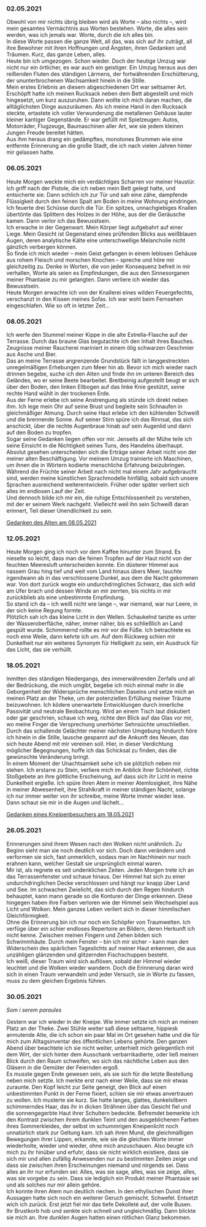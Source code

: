 ### 02.05.2021
Obwohl von mir nichts übrig bleiben wird als Worte 
– also nichts –,
wird mein gesamtes Vermächtnis aus Worten bestehen.
Worte, die alles sein werden, was ich jemals war. 
Worte, durch die ich alles bin.<br>
In diese Worte passen die ganze Welt, 
all das, was sich auf ihr zuträgt, 
all ihre Bewohner mit ihren Hoffnungen und Ängsten, 
ihren Gedanken und Träumen.
Kurz, das ganze Leben, alles.<br>
Heute bin ich umgezogen. Schon wieder.
Doch der heutige Umzug war nicht nur ein örtlicher, 
es war auch ein geistiger.
Ein Umzug heraus aus den reißenden Fluten des ständigen Lärmens, 
der fortwährenden Erschütterung, der ununterbrochenen Wachsamkeit hinein in die Stille.<br>
Mein erstes Erlebnis an diesem abgeschiedenen Ort war seltsamer Art.
Erschöpft hatte ich meinen Rucksack neben dem Bett abgestellt und mich hingesetzt, 
um kurz auszuruhen.
Dann wollte ich mich daran machen, 
die alltäglichsten Dinge auszuräumen.
Als ich meine Hand in den Rucksack steckte, 
ertastete ich voller Verwunderung die metallenen Gehäuse lauter kleiner kantiger Gegenstände.
Er war gefüllt mit Spielzeugen: 
Autos, Motorräder, Flugzeuge, Baumaschinen aller Art, 
wie sie jedem kleinen Jungen Freude bereitet hätten.<br>
Aus ihm heraus drang ein gedämpftes, monotones Brummen
wie eine entfernte Erinnerung an die große Stadt, 
die ich nach vielen Jahren hinter mir gelassen hatte.

### 06.05.2021
Heute Morgen weckte mich ein verdächtiges Scharren vor meiner Haustür. 
Ich griff nach der Pistole, die ich neben mein Bett gelegt hatte, und entsicherte sie.
Dann schlich ich zur Tür und sah eine zähe, dampfende Flüssigkeit durch den feinen Spalt am Boden
in meine Wohnung eindringen.
Ich feuerte drei Schüsse durch die Tür.
Ein spitzes, unnachgiebiges Knallen übertönte das Splittern des Holzes in der Höhe, aus der die Geräusche kamen.
Dann verlor ich das Bewusstsein.<br>
Ich erwache in der Gegenwart. Mein Körper liegt aufgebahrt auf einer Liege. 
Mein Gesicht ist Gegenstand eines prüfenden Blicks aus weißblauen Augen,
deren analytische Kälte eine unterschwellige Melancholie nicht gänzlich verbergen können.<br>
So finde ich mich wieder –
mein Geist gefangen in einem leblosen Gehäuse aus rohem Fleisch und morschen Knochen – 
spreche und höre mir gleichzeitig zu.
Denke in Worten, die von jeder Konsequenz befreit in mir verhallen,
Worte als seien es Empfindungen, 
die aus den Sinnesorganen meiner Phantasie zu mir gelangten.
Dann verliere ich wieder das Bewusstsein.<br>
Heute Morgen erwachte ich von der Knallerei eines wilden Feuergefechts, verschanzt in den Kissen meines Sofas.
Ich war wohl beim Fernsehen eingeschlafen. 
Wie so oft in letzter Zeit...

### 08.05.2021
Ich werfe den Stummel meiner Kippe in die alte Estrella-Flasche auf der Terrasse. 
Durch das braune Glas begutachte ich den Inhalt ihres Bauches. 
Zeugnisse meiner Raucherei mariniert in einem ölig schwarzen Geschmier aus Asche und Bier.<br>
Das an meine Terrasse angrenzende Grundstück fällt in langgestreckten unregelmäßigen Erhebungen zum Meer hin ab.
Bevor ich mich wieder nach drinnen begebe,
suche ich den Alten und finde ihn im unteren Bereich des Geländes,
wo er seine Beete bearbeitet.
Breitbeinig aufgestellt beugt er sich über den Boden,
den linken Ellbogen auf das linke Knie gestützt,
seine rechte Hand wühlt in der trockenen Erde.<br>
Aus der Ferne erlebe ich seine Anstrengung als stünde ich direkt neben ihm.
Ich lege mein Ohr auf seine Brust und 
begleite sein Schnaufen in gleichmäßiger Atmung.
Durch seine Haut erlebe ich den kühlenden Schweiß
und die brennende Sonne. 
Auf seiner Stirn spüre ich das Rinnsal,
das sich anschickt, 
über die rechte Augenbraue hinab auf sein Augenlid und dann auf den Boden zu tropfen.<br>
Sogar seine Gedanken liegen offen vor mir.
Jenseits all der Mühe teile ich seine Einsicht in die Nichtigkeit seines Tuns, des Handelns überhaupt.<br>
Absolut gesehen unterscheiden sich die Erträge seiner Arbeit nicht von der meiner alten Beschäftigung.
Vor meinem Umzug trainierte ich Maschinen, um ihnen die in Wörtern kodierte menschliche Erfahrung beizubringen.
Während die Früchte seiner Arbeit nach nicht mal einem Jahr aufgebraucht sind, 
werden meine künstlichen Sprachmodelle hinfällig, 
sobald sich unsere Sprachen ausreichend weiterentwickeln.
Früher oder später verliert sich alles im endlosen Lauf der Zeit.<br>
Und dennoch bilde ich mir ein, 
die ruhige Entschlossenheit zu verstehen, 
mit der er seinem Werk nachgeht.
Vielleicht weil ihn sein Schweiß daran erinnert, 
Teil dieser Unendlichkeit zu sein.

[Gedanken des Alten am 08.05.2021](Tagebuch-2.md#08052021)

### 12.05.2021
Heute Morgen ging ich noch vor dem Kaffee hinunter zum Strand.
Es nieselte so leicht,
dass man die feinen Tropfen auf der Haut nicht von der feuchten Meeresluft unterscheiden konnte.
Ein düsterer Himmel aus nassem Grau hing tief und weit vom Land hinaus übers Meer,
tauchte irgendwann ab in das verschlossene Dunkel,
aus dem die Nacht gekommen war.
Von dort zurück wogte ein undurchdringliches Schwarz,
das sich wild am Ufer brach
und dessen Winde an mir zerrten,
bis nichts in mir zurückblieb als eine unbestimmte Empfindung.<br>
So stand ich da – ich weiß nicht wie lange –,
war niemand, war nur Leere, 
in der sich keine Regung formte.<br>
Plötzlich sah ich das kleine Licht in den Wellen.
Schaukelnd tanzte es unter der Wasseroberfläche, 
näher, immer näher,
bis es schließlich an Land gespült wurde.
Schimmernd rollte es mir vor die Füße.
Ich betrachtete es noch eine Weile, 
dann kehrte ich um.
Auf dem Rückweg schien mir Dunkelheit nur ein weiteres Synonym für Helligkeit zu sein,
ein Ausdruck für das Licht, 
das sie verhüllt. 

### 18.05.2021
Inmitten des ständigen Niedergangs, 
des immerwährenden Zerfalls und all der Bedrückung,
die mich umgibt,
begebe ich mich einmal mehr in die Geborgenheit der Widersprüche menschlichen Daseins
und setze mich an meinen Platz an der Theke,
um der potenziellen Erfüllung meiner Träume beizuwohnen.
Ich ködere unerwartete Entwicklungen durch innerliche Passivität und neutrale Beobachtung.
Wird an einem Tisch laut diskutiert oder gar geschrien,
schaue ich weg, richte den Blick auf das Glas vor mir,
wo meine Finger die Versprechung unerhörter Sehnsüchte umschließen.
Durch das schallende Gelächter meiner nächsten Umgebung hindurch höre ich hinein in die Stille,
lausche gespannt auf die Ankunft des Neuen,
das sich heute Abend mit mir vereinen soll.
Hier, in dieser Verdichtung möglicher Begegnungen,
hoffe ich das Schicksal zu finden,
das die gewünschte Veränderung bringt.<br>
In einem Moment der Unachtsamkeit sehe ich sie plötzlich neben mir stehen.
Ich erstarre zu Stein, 
verliere mich im Anblick ihrer Schönheit,
richte Stoßgebete an ihre göttliche Erscheinung, 
auf dass sich ihr Licht in meine Dunkelheit ergieße.
Ich spüre ihren Atem in meiner Atemlosigkeit, 
ihre Nähe in meiner Abwesenheit, 
ihre Strahlkraft in meiner ständigen Nacht,
solange ich nur immer weiter von ihr schreibe,
meine Worte immer wieder lese.<br>
Dann schaut sie mir in die Augen und lächelt...

[Gedanken eines Kneipenbesuchers am 18.05.2021](Tagebuch-2.md#08052021)

### 26.05.2021
Erinnerungen sind ihrem Wesen nach den Wolken nicht unähnlich.
Zu Beginn sieht man sie noch deutlich vor sich.
Doch dann verändern und verformen sie sich,
fast unmerklich,
sodass man im Nachhinein nur noch erahnen kann,
welcher Gestalt sie ursprünglich einmal waren.<br>
Mir ist, als regnete es seit undenklichen Zeiten.
Jeden Morgen trete ich an das Terrassenfenster und schaue hinaus.
Der Himmel hat sich zu einer undurchdringlichen Decke verschlossen
und hängt nur knapp über Land und See.
Im schwachen Zwielicht, 
das sich durch den Regen hindurch behauptet,
kann mann gerade so die Konturen der Dinge erkennen.
Diese hingegen haben ihre Farben verloren 
wie der Himmel sein Wechselspiel aus Licht und Wolken.
Mein ganzes Leben verliert sich in dieser himmlischen Gleichförmigkeit.<br>
Ohne die Erinnerung bin ich nur noch ein Schöpfer von Traumwelten.
Ich verfüge über ein schier endloses Repertoire an Bildern,
deren Herkunft ich nicht kenne.
Zwischen meinen Fingern und Zehen bilden sich Schwimmhäute.
Durch mein Fenster 
– bin ich mir sicher – 
kann man den Widerschein des spärlichen Tageslichts auf meiner Haut erkennen,
die aus unzähligen glänzenden und glitzernden Fischschuppen besteht.<br>
Ich weiß, dieser Traum wird sich auflösen,
sobald der Himmel wieder leuchtet
und die Wolken wieder wandern. 
Doch die Erinnerung daran wird sich in einen Traum verwandeln
und jeder Versuch,
sie in Worte zu fassen, 
muss zu dem gleichen Ergebnis führen.

### 30.05.2021
_Som i serem paraules_

Gestern war ich wieder in der Kneipe.
Wie immer setzte ich mich an meinen Platz an der Theke.
Zwei Stühle weiter saß diese seltsame, hippiesk anmutende Alte,
die ich schon ein paar Mal im Ort gesehen hatte und 
die für mich zum Alltagsinventar des öffentlichen Lebens gehörte.
Den ganzen Abend über beachtete ich sie nicht weiter,
unterhielt mich gelegentlich mit dem Wirt,
der sich hinter dem Ausschank verbarrikadierte,
oder ließ meinen Blick durch den Raum schweifen,
wo sich das nächtliche Leben aus den Gläsern in die Gemüter der Feiernden ergoß.<br>
Es musste gegen Ende gewesen sein,
als sie sich für die letzte Bestellung neben mich setzte.
Ich merkte erst nach einer Weile,
dass sie mir etwas zuraunte.
Den Kopf leicht zur Seite geneigt,
den Blick auf einen unbestimmten Punkt in der Ferne fixiert,
schien sie mir etwas anvertrauen zu wollen.
Ich musterte sie kurz.
Sie hatte langes, glattes, dunkelsilbern schimmerndes Haar,
das ihr in dicken Strähnen über das Gesicht fiel
und die sonnengegerbte Haut ihrer Schultern bedeckte.
Befremdet bemerkte ich den Kontrast zwischen ihrem dunklen Teint und den ausgeblichenen Farben ihres Sommerkleides,
der selbst im schummrigen Kneipenlicht noch unnatürlich stark zur Geltung kam.
Ich sah ihren Mund, die gleichmäßigen Bewegungen ihrer Lippen,
erkannte, wie sie die gleichen Worte immer wiederholte,
wieder und wieder, ohne mich anzuschauen.
Also beugte ich mich zu ihr hinüber und erfuhr,
dass sie nicht wirklich existiere,
dass sie sich mir und allen zufällig Anwesenden nur zu bestimmten Zeiten zeige
und dass sie zwischen ihren Erscheinungen niemand und nirgends sei.
Dass alles an ihr nur erfunden sei:
Alles, was sie sage,
alles, was sie zeige,
alles, was sie vorgebe zu sein.
Dass sie lediglich ein Produkt meiner Phantasie sei und als solches nur mir allein gehöre.<br>
Ich konnte ihren Atem nun deutlich riechen.
In den ethylischen Dunst ihrer Aussagen hatte sich noch ein weiterer Geruch gemischt.
Schwefel.
Entsetzt wich ich zurück.
Erst jetzt fiel mir das tiefe Dekolleté auf, der volle Busen.
Ihr Brustkorb hob und senkte sich schnell und ungleichmäßig.
Dann blickte sie mich an.
Ihre dunklen Augen hatten einen rötlichen Glanz bekommen.
